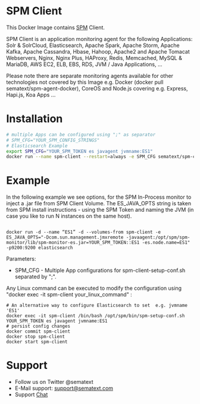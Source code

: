 # SPM Client 

This Docker Image contains [SPM](https://www.sematext.com/spm) Client. 

SPM Client is an application monitoring agent for the following Applications: Solr & SolrCloud, Elasticsearch, Apache Spark, Apache Storm, Apache Kafka, Apache Cassandra, Hbase, Hahoop, Apache2 and Apache Tomacat Webservers, Nginx, Nginx Plus, HAProxy, Redis, Memcached, MySQL & MariaDB, AWS EC2, ELB, EBS, RDS, JVM / Java Applications, ...

Please note there are separate monitoring agents available for other technologies not covered by this Image e.g. Docker (docker pull sematext/spm-agent-docker), CoreOS and Node.js covering e.g. Express, Hapi.js, Koa Apps ...

# Installation 

```.sh
# multiple Apps can be configured using ";" as separator
# SPM_CFG="YOUR_SPM_CONFIG_STRINGS"
# Elasticsearch Example
export SPM_CFG="YOUR_SPM_TOKEN es javagent jvmname:ES1"
docker run --name spm-client --restart=always -e SPM_CFG sematext/spm-client

```

# Example

In the following example we see options, for the SPM In-Process monitor to inject a .jar file from SPM Client Volume.
The ES_JAVA_OPTS string is taken from SPM install instructions - using the SPM Token and naming the JVM (in case you like to run N instances on the same host). 

```

docker run -d --name “ES1” -d --volumes-from spm-client -e ES_JAVA_OPTS="-Dcom.sun.management.jmxremote -javaagent:/opt/spm/spm-monitor/lib/spm-monitor-es.jar=YOUR_SPM_TOKEN::ES1 -es.node.name=ES1" -p9200:9200 elasticsearch 

```

Parameters:
- SPM_CFG - Multiple App configurations for spm-client-setup-conf.sh separated by ";". 

Any Linux command can be executed to modify the configuration using "docker exec -it spm-client your_linux_command" :

```
# An alternative way to configure Elasticsearch to set  e.g. jvmname 'ES1'
docker exec -it spm-client /bin/bash /opt/spm/bin/spm-setup-conf.sh YOUR_SPM_TOKEN es javagent jvmname:ES1
# persist config changes
docker commit spm-client
docker stop spm-client 
docker start spm-client
```

# Support
- Follow us on Twitter @sematext
- E-Mail support: support@sematext.com
- Support [Chat](https://apps.sematext.com/users-web/login.do) 
